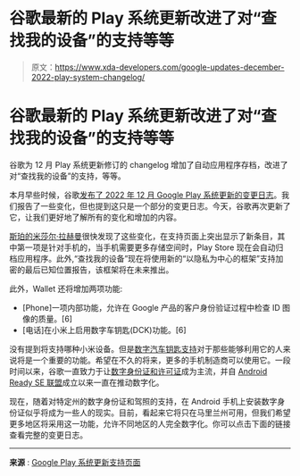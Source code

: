 # 谷歌最新的 Play 系统更新改进了对“查找我的设备”的支持等等

> 原文：<https://www.xda-developers.com/google-updates-december-2022-play-system-changelog/>

# 谷歌最新的 Play 系统更新改进了对“查找我的设备”的支持等等

谷歌为 12 月 Play 系统更新修订的 changelog 增加了自动应用程序存档，改进了对“查找我的设备”的支持，等等。

本月早些时候，谷歌[发布了 2022 年 12 月 Google Play 系统更新的变更日志](https://www.xda-developers.com/december-2022-google-play-system-update/)。我们报告了一些变化，但也提到这只是一个部分的变更日志。今天，谷歌再次更新了它，让我们更好地了解所有的变化和增加的内容。

[斯珀的米莎尔·拉赫曼](https://twitter.com/MishaalRahman/status/1603145927405047810)很快发现了这些变化，在支持页面上突出显示了新条目，其中第一项是针对手机的，当手机需要更多存储空间时，Play Store 现在会自动归档应用程序。此外,“查找我的设备”现在将使用新的“以隐私为中心的框架”支持加密的最后已知位置报告，该框架将在未来推出。

此外，Wallet 还将增加两项功能:

*   [Phone]一项内部功能，允许在 Google 产品的客户身份验证过程中检查 ID 图像的质量。[6]
*   [电话]在小米上启用数字车钥匙(DCK)功能。[6]

没有提到将支持哪种小米设备。但是[数字汽车钥匙支持](https://www.xda-developers.com/google-preps-digital-car-key-support-with-latest-play-services-update/)对于那些能够利用它的人来说将是一个重要的功能。希望在不久的将来，更多的手机制造商可以使用它。一段时间以来，谷歌一直致力于让[数字身份证和许可证](https://www.xda-developers.com/android-ready-se-alliance-digital-car-keys-drivers-licenses/)成为主流，并自 [Android Ready SE 联盟](http://Android%20Ready%20SE%20Alliance)成立以来一直在推动数字化。

现在，随着对特定州的数字身份证和驾照的支持，在 Android 手机上安装数字身份证似乎将成为一些人的现实。目前，看起来它将只在马里兰州可用，但我们希望更多地区将采用这一功能，允许不同地区的人完全数字化。你可以点击下面的链接查看完整的变更日志。

* * *

**来源** : [Google Play 系统更新支持页面](https://support.google.com/product-documentation/answer/11412553)